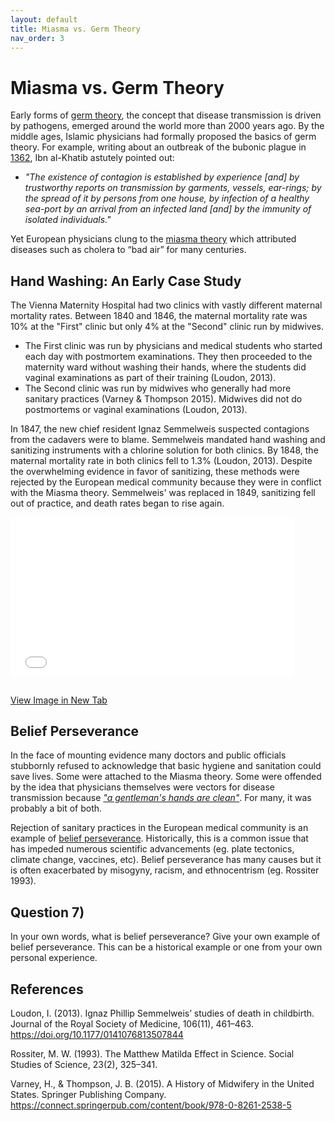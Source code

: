 ```yaml
---
layout: default
title: Miasma vs. Germ Theory
nav_order: 3
---
```


# Miasma vs. Germ Theory

Early forms of [germ theory](https://en.wikipedia.org/wiki/Germ_theory_of_disease), the concept that disease transmission is driven by pathogens, emerged around the world more than 2000 years ago.  By the middle ages, Islamic physicians had formally proposed the basics of germ theory.  For example, writing about an outbreak of the bubonic plague in [1362](https://en.wikipedia.org/wiki/Ibn_al-Khatib#On_the_Plague), Ibn al-Khatib astutely pointed out:

* *"The existence of contagion is established by experience [and] by trustworthy reports on transmission by garments, vessels, ear-rings; by the spread of it by persons from one house, by infection of a healthy sea-port by an arrival from an infected land [and] by the immunity of isolated individuals."*  

Yet European physicians clung to the [miasma theory](https://en.wikipedia.org/wiki/Miasma_theory) which attributed diseases such as cholera to “bad air” for many centuries.  

## Hand Washing: An Early Case Study

The Vienna Maternity Hospital had two clinics with vastly different maternal mortality rates.  Between 1840 and 1846, the maternal mortality rate was 10% at the "First" clinic but only 4% at the "Second" clinic run by midwives.
* The First clinic was run by physicians and medical students who started each day with postmortem examinations.  They then proceeded to the maternity ward without washing their hands, where the students did vaginal examinations as part of their training (Loudon, 2013).
* The Second clinic was run by midwives who generally had more sanitary practices (Varney & Thompson 2015).  Midwives did not do postmortems or vaginal examinations (Loudon, 2013).

In 1847, the new chief resident Ignaz Semmelweis suspected contagions from the cadavers were to blame.  Semmelweis mandated hand washing and sanitizing instruments with a chlorine solution for both clinics.  By 1848, the maternal mortality rate in both clinics fell to 1.3% (Loudon, 2013).  Despite the overwhelming evidence in favor of sanitizing, these methods were rejected by the European medical community because they were in conflict with the Miasma theory. Semmelweis' was replaced in 1849, sanitizing fell out of practice, and death rates began to rise again.


<div style="overflow: hidden;
  padding-top: 56.25%;
  position: relative">
  <iframe src="ViennaHospital.png" title="Processes" scrolling="no" frameborder="0"
    style="border: 0;
   height: 90%;
   left: 0;
   position: absolute;
   top: 0;
   width: 90%;">
   <p>Your browser does not support iframes.</p>
 </iframe>
</div>
<a href="ViennaHospital.png" target="_blank">View Image in New Tab</a>

## Belief Perseverance
In the face of mounting evidence many doctors and public officials stubbornly refused to acknowledge that basic hygiene and sanitation could save lives.  Some were attached to the Miasma theory.  Some were offended by the idea that physicians themselves were vectors for disease transmission because [*"a gentleman's hands are clean"*](https://en.wikipedia.org/wiki/Charles_Delucena_Meigs).  For many, it was probably a bit of both.

Rejection of sanitary practices in the European medical community is an example of [belief perseverance](https://en.wikipedia.org/wiki/Belief_perseverance).  Historically, this is a common issue that has impeded numerous scientific advancements (eg. plate tectonics, climate change, vaccines, etc).  Belief perseverance has many causes but it is often exacerbated by misogyny, racism, and ethnocentrism (eg. Rossiter 1993).

## **Question 7)**
In your own words, what is belief perseverance?  Give your own example of belief perseverance.  This can be a historical example or one from your own personal experience.


## References

Loudon, I. (2013). Ignaz Phillip Semmelweis’ studies of death in childbirth. Journal of the Royal Society of Medicine, 106(11), 461–463. https://doi.org/10.1177/0141076813507844

Rossiter, M. W. (1993). The Matthew Matilda Effect in Science. Social Studies of Science, 23(2), 325–341.

Varney, H., & Thompson, J. B. (2015). A History of Midwifery in the United States. Springer Publishing Company. https://connect.springerpub.com/content/book/978-0-8261-2538-5
